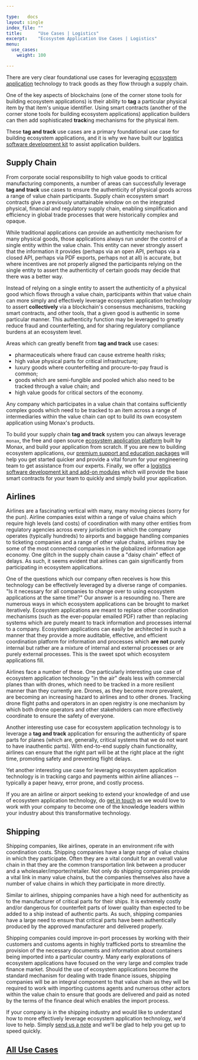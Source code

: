 ```yaml
---

type:   docs
layout: single
index_file: ""
title:      "Use Cases | Logistics"
excerpt:    "Ecosystem Application Use Cases | Logistics"
menu:
  use_cases:
    weight: 100

---
```


There are very clear foundational use cases for leveraging [ecosystem application](/explainers/ecosystem_applications) technology to track goods as they flow through a supply chain.

One of the key aspects of blockchains (one of the corner stone tools for building ecosystem applications) is their ability to **tag** a particular physical item by that item's unique identifier. Using smart contracts (another of the corner stone tools for building ecosystem applications) application builders can then add sophisticated **track**ing mechanisms for the physical item.

These **tag and track** use cases are a primary foundational use case for building ecosystem applications, and it is why we have built our [logistics software development kit](/library/#logistics-sdk) to assist application builders.

## Supply Chain

From corporate social responsibility to high value goods to critical manufacturing components, a number of areas can successfully leverage **tag and track** use cases to ensure the authenticity of physical goods across a range of value chain participants. Supply chain ecosystem smart contracts give a previously unattainable window on on the integrated physical, financial and regulatory supply chain, enabling simplification and efficiency in global trade processes that were historically complex and opaque. 

While traditional applications can provide an authenticity mechanism for many physical goods, those applications always run under the control of a single entity within the value chain. This entity can never strongly assert that the information it provides (perhaps via an open API, perhaps via a closed API, perhaps via PDF exports, perhaps not at all) is accurate, but where incentives are not properly aligned the participants relying on the single entity to assert the authenticity of certain goods may decide that there was a better way.

Instead of relying on a single entity to assert the authenticity of a physical good which flows through a value chain, participants within that value chain can more simply and effectively leverage ecosystem application technology to assert **collectively** via a blockchain's consensus mechanisms, tracking smart contracts, and other tools, that a given good is authentic in some particular manner. This authenticity function may be leveraged to greatly reduce fraud and counterfeiting, and for sharing regulatory compliance burdens at an ecosystem level. 

Areas which can greatly benefit from **tag and track** use cases:

* pharmaceuticals where fraud can cause extreme health risks;
* high value physical parts for critical infrastructure;
* luxury goods where counterfeiting and procure-to-pay fraud is common;
* goods which are semi-fungible and pooled which also need to be tracked through a value chain; and
* high value goods for critical sectors of the economy.

Any company which participates in a value chain that contains sufficiently complex goods which need to be tracked to an item across a range of intermediaries within the value chain can opt to build its own ecosystem application using Monax's products.

To build your supply chain **tag and track** system you can always leverage `monax`, the free and open source [ecosystem application platform](/platform) built by Monax, and build your application from scratch. If you are new to building ecosystem applications, our [premium support and education packages](/packages) will help you get started quicker and provide a vital forum for your engineering team to get assistance from our experts. Finally, we offer a [logistics software development kit and add-on modules](/library/#logistics-sdk) which will provide the base smart contracts for your team to quickly and simply build your application.

## Airlines

Airlines are a fascinating vertical with many, many moving pieces (sorry for the pun). Airline companies exist within a range of value chains which require high levels (and costs) of coordination with many other entities from regulatory agencies across every jurisdiction in which the company operates (typically hundreds) to airports and baggage handling companies to ticketing companies and a range of other value chains, airlines may be some of the most connected companies in the globalized information age economy. One glitch in the supply chain cause a "daisy chain" effect of delays. As such, it seems evident that airlines can gain significantly from participating in ecosystem applications.

One of the questions which our company often receives is how this technology can be effectively leveraged by a diverse range of companies. "Is it necessary for all companies to change over to using ecosystem applications at the same time?" Our answer is a resounding no. There are numerous ways in which ecosystem applications can be brought to market iteratively. Ecosystem applications are meant to replace other coordination mechanisms (such as the ever-popular emailed PDF) rather than replacing systems which are purely meant to track information and processes internal to a company. Ecosystem applications can easily be architected in such a manner that they provide a more auditable, effective, and efficient coordination platform for information and processes which **are not** purely internal but rather are a mixture of internal and external processes or are purely external processes. This is the sweet spot which ecosystem applications fill.

Airlines face a number of these. One particularly interesting use case of ecosystem application technology "in the air" deals less with commercial planes than with drones, which need to be tracked in a more resilient manner than they currently are. Drones, as they become more prevalent, are becoming an increasing hazard to airlines and to other drones. Tracking drone flight paths and operators in an open registry is one mechanism by which both drone operators and other stakeholders can more effectively coordinate to ensure the safety of everyone.

Another interesting use case for ecosystem application technology is to leverage a **tag and track** application for ensuring the authenticity of spare parts for planes (which are, generally, critical systems that we do not want to have inauthentic parts). With end-to-end supply chain functionality, airlines can ensure that the right part will be at the right place at the right time, promoting safety and preventing flight delays.

Yet another interesting use case for leveraging ecosystem application technology is in tracking cargo and payments within airline alliances -- typically a paper heavy, error prone, and costly process.

If you are an airline or airport seeking to extend your knowledge of and use of ecosystem application technology, do <a href="/?monax_viewer_type=end_user&product_interest=premium_support#contact-monax"> get in touch</a> as we would love to work with your company to become one of the knowledge leaders within your industry about this transformative technology.

## Shipping

Shipping companies, like airlines, operate in an environment rife with coordination costs. Shipping companies have a large range of value chains in which they participate. Often they are a vital conduit for an overall value chain in that they are the common transportation link between a producer and a wholesaler/importer/retailer. Not only do shipping companies provide a vital link in many value chains, but the companies themselves also have a number of value chains in which they participate in more directly.

Similar to airlines, shipping companies have a high need for authenticity as to the manufacturer of critical parts for their ships. It is extremely costly and/or dangerous for counterfeit parts of lower quality than expected to be added to a ship instead of authentic parts. As such, shipping companies have a large need to ensure that critical parts have been authentically produced by the approved manufacturer and delivered properly.

Shipping companies could improve in-port processes by working with their customers and customs agents in highly trafficked ports to streamline the provision of the necessary documents and information about containers being imported into a particular country. Many early explorations of ecosystem applications have focused on the very large and complex trade finance market. Should the use of ecosystem applications become the standard mechanism for dealing with trade finance issues, shipping companies will be an integral component to that value chain as they will be required to work with importing customs agents and numerous other actors within the value chain to ensure that goods are delivered and paid as noted by the terms of the finance deal which enables the import process.

If your company is in the shipping industry and would like to understand how to more effectively leverage ecosystem application technology, we'd love to help. Simply <a href="/?monax_viewer_type=end_user&product_interest=premium_support#contact-monax">send us a note</a> and we'll be glad to help you get up to speed quickly.


## [<i class="fa fa-chevron-circle-left" aria-hidden="true"></i> All Use Cases](/use_cases/)
